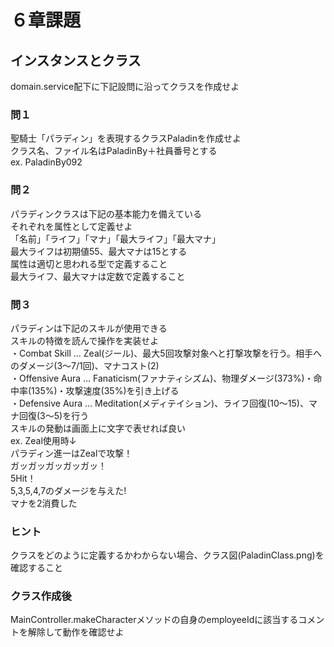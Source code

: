 ﻿# ６章課題
## インスタンスとクラス
domain.service配下に下記設問に沿ってクラスを作成せよ
### 問１
聖騎士「パラディン」を表現するクラスPaladinを作成せよ  
クラス名、ファイル名はPaladinBy＋社員番号とする  
ex. PaladinBy092
### 問２
パラディンクラスは下記の基本能力を備えている  
それぞれを属性として定義せよ  
「名前」「ライフ」「マナ」「最大ライフ」「最大マナ」  
最大ライフは初期値55、最大マナは15とする  
属性は適切と思われる型で定義すること  
最大ライフ、最大マナは定数で定義すること
### 問３
パラディンは下記のスキルが使用できる  
スキルの特徴を読んで操作を実装せよ  
・Combat Skill … Zeal(ジール)、最大5回攻撃対象へと打撃攻撃を行う。相手へのダメージ(3～7/1回)、マナコスト(2)  
・Offensive Aura … Fanaticism(ファナティシズム)、物理ダメージ(373%)・命中率(135%)・攻撃速度(35%)を引き上げる  
・Defensive Aura … Meditation(メディテイション)、ライフ回復(10～15)、マナ回復(3～5)を行う  
スキルの発動は画面上に文字で表せれば良い  
ex. Zeal使用時↓  
パラディン進一はZealで攻撃！  
ガッガッガッガッガッ！  
5Hit！  
5,3,5,4,7のダメージを与えた!  
マナを2消費した
### ヒント
クラスをどのように定義するかわからない場合、クラス図(PaladinClass.png)を確認すること  
### クラス作成後
MainController.makeCharacterメソッドの自身のemployeeIdに該当するコメントを解除して動作を確認せよ
